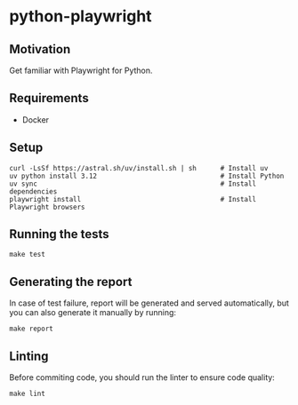 # python-playwright

## Motivation
Get familiar with Playwright for Python.

## Requirements
- Docker

## Setup
```
curl -LsSf https://astral.sh/uv/install.sh | sh      # Install uv
uv python install 3.12                               # Install Python
uv sync                                              # Install dependencies
playwright install                                   # Install Playwright browsers
```

## Running the tests
```
make test
```
## Generating the report
In case of test failure, report will be generated and served automatically, but you can also generate it manually by running:
```
make report
```
## Linting
Before commiting code, you should run the linter to ensure code quality:
```
make lint
```
